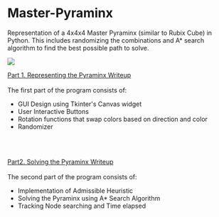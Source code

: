 # Master-Pyraminx
 Representation of a 4x4x4 Master Pyraminx (similar to Rubix Cube) in Python. This includes randomizing the combinations and A* search algorithm to find the best possible path to solve.

![](https://mastercubestore.com/1891-large_default/shengshou-master-pyraminx-black.jpg)

 [Part 1. Representing the Pyraminx Writeup](Representation.pdf) <br/> <br/>
The first part of the program consists of:
- GUI Design using Tkinter's Canvas widget
- User Interactive Buttons
- Rotation functions that swap colors based on direction and color
- Randomizer

<br/> <br/>

[Part2. Solving the Pyraminx Writeup](Solving.pdf) <br/> <br/>
The second part of the program consists of:
- Implementation of Admissible Heuristic
- Solving the Pyraminx using A* Search Algorithm
- Tracking Node searching and Time elapsed
